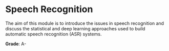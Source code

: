 # Speech Recognition

The aim of this module is to introduce the issues in speech recognition and discuss the statistical and deep learning approaches used to build  automatic speech recognition (ASR) systems.

**Grade**: A-